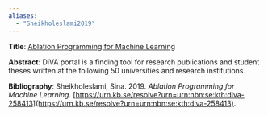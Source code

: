 ```yaml
---
aliases:
  - "Sheikholeslami2019"
---
```

**Title**: [Ablation Programming for Machine Learning](https://urn.kb.se/resolve?urn=urn:nbn:se:kth:diva-258413)

**Abstract**: DiVA portal is a finding tool for research publications and student theses written at the following 50 universities and research institutions.

**Bibliography**: Sheikholeslami, Sina. 2019. _Ablation Programming for Machine Learning_. [https://urn.kb.se/resolve?urn=urn:nbn:se:kth:diva-258413](https://urn.kb.se/resolve?urn=urn:nbn:se:kth:diva-258413).